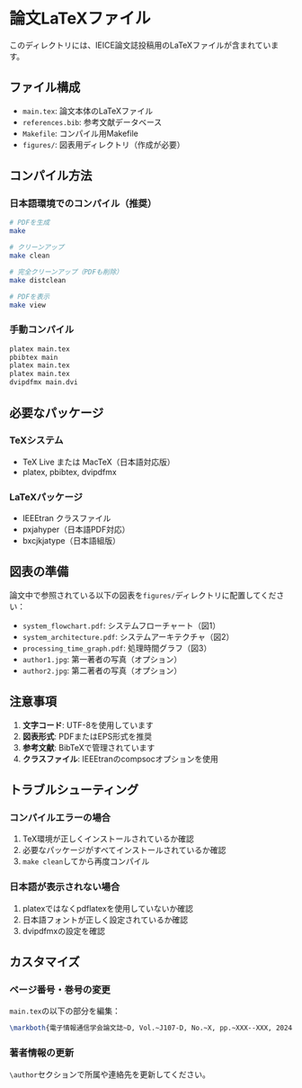 # 論文LaTeXファイル

このディレクトリには、IEICE論文誌投稿用のLaTeXファイルが含まれています。

## ファイル構成

- `main.tex`: 論文本体のLaTeXファイル
- `references.bib`: 参考文献データベース
- `Makefile`: コンパイル用Makefile
- `figures/`: 図表用ディレクトリ（作成が必要）

## コンパイル方法

### 日本語環境でのコンパイル（推奨）

```bash
# PDFを生成
make

# クリーンアップ
make clean

# 完全クリーンアップ（PDFも削除）
make distclean

# PDFを表示
make view
```

### 手動コンパイル

```bash
platex main.tex
pbibtex main
platex main.tex
platex main.tex
dvipdfmx main.dvi
```

## 必要なパッケージ

### TeXシステム
- TeX Live または MacTeX（日本語対応版）
- platex, pbibtex, dvipdfmx

### LaTeXパッケージ
- IEEEtran クラスファイル
- pxjahyper（日本語PDF対応）
- bxcjkjatype（日本語組版）

## 図表の準備

論文中で参照されている以下の図表を`figures/`ディレクトリに配置してください：

- `system_flowchart.pdf`: システムフローチャート（図1）
- `system_architecture.pdf`: システムアーキテクチャ（図2）
- `processing_time_graph.pdf`: 処理時間グラフ（図3）
- `author1.jpg`: 第一著者の写真（オプション）
- `author2.jpg`: 第二著者の写真（オプション）

## 注意事項

1. **文字コード**: UTF-8を使用しています
2. **図表形式**: PDFまたはEPS形式を推奨
3. **参考文献**: BibTeXで管理されています
4. **クラスファイル**: IEEEtranのcompsocオプションを使用

## トラブルシューティング

### コンパイルエラーの場合
1. TeX環境が正しくインストールされているか確認
2. 必要なパッケージがすべてインストールされているか確認
3. `make clean`してから再度コンパイル

### 日本語が表示されない場合
1. platexではなくpdflatexを使用していないか確認
2. 日本語フォントが正しく設定されているか確認
3. dvipdfmxの設定を確認

## カスタマイズ

### ページ番号・巻号の変更
`main.tex`の以下の部分を編集：
```latex
\markboth{電子情報通信学会論文誌~D, Vol.~J107-D, No.~X, pp.~XXX--XXX, 2024年X月}
```

### 著者情報の更新
`\author`セクションで所属や連絡先を更新してください。